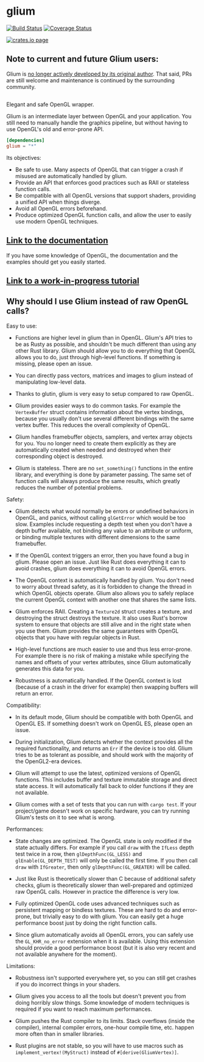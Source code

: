 # glium

[![Build Status](https://github.com/glium/glium/actions/workflows/ci.yml/badge.svg)](https://github.com/glium/glium/actions/workflows/ci.yml)
[![Coverage Status](https://coveralls.io/repos/tomaka/glium/badge.svg?branch=master&service=github)](https://coveralls.io/github/tomaka/glium?branch=master)

[![crates.io page](https://meritbadge.herokuapp.com/glium)](https://crates.io/crates/glium)

## Note to current and future Glium users:

Glium is [no longer actively developed by its original
author](https://users.rust-lang.org/t/glium-post-mortem/7063). That said, PRs
are still welcome and maintenance is continued by the surrounding community.

##

Elegant and safe OpenGL wrapper.

Glium is an intermediate layer between OpenGL and your application. You still need to manually handle
the graphics pipeline, but without having to use OpenGL's old and error-prone API.

```toml
[dependencies]
glium = "*"
```

Its objectives:
 - Be safe to use. Many aspects of OpenGL that can trigger a crash if misused are automatically handled by glium.
 - Provide an API that enforces good practices such as RAII or stateless function calls.
 - Be compatible with all OpenGL versions that support shaders, providing a unified API when things diverge.
 - Avoid all OpenGL errors beforehand.
 - Produce optimized OpenGL function calls, and allow the user to easily use modern OpenGL techniques.

## [Link to the documentation](https://docs.rs/glium)

If you have some knowledge of OpenGL, the documentation and the examples should get you easily started.

## [Link to a work-in-progress tutorial](https://github.com/glium/glium/tree/master/book)

## Why should I use Glium instead of raw OpenGL calls?

Easy to use:

 - Functions are higher level in glium than in OpenGL. Glium's API tries to be as Rusty as
   possible, and shouldn't be much different than using any other Rust library. Glium should
   allow you to do everything that OpenGL allows you to do, just through high-level
   functions. If something is missing, please open an issue.

 - You can directly pass vectors, matrices and images to glium instead of manipulating low-level
   data.

 - Thanks to glutin, glium is very easy to setup compared to raw OpenGL.

 - Glium provides easier ways to do common tasks. For example the `VertexBuffer` struct
   contains information about the vertex bindings, because you usually don't use several different
   bindings with the same vertex buffer. This reduces the overall complexity of OpenGL.

 - Glium handles framebuffer objects, samplers, and vertex array objects for you. You no longer
   need to create them explicitly as they are automatically created when needed and destroyed
   when their corresponding object is destroyed.

 - Glium is stateless. There are no `set_something()` functions in the entire library, and
   everything is done by parameter passing. The same set of function calls will always produce
   the same results, which greatly reduces the number of potential problems.

Safety:

 - Glium detects what would normally be errors or undefined behaviors in OpenGL, and panics,
   without calling `glGetError` which would be too slow. Examples include requesting a depth test
   when you don't have a depth buffer available, not binding any value to an attribute or uniform,
   or binding multiple textures with different dimensions to the same framebuffer.

 - If the OpenGL context triggers an error, then you have found a bug in glium. Please open
   an issue. Just like Rust does everything it can to avoid crashes, glium does everything
   it can to avoid OpenGL errors.

 - The OpenGL context is automatically handled by glium. You don't need to worry about thread
   safety, as it is forbidden to change the thread in which OpenGL objects operate. Glium also
   allows you to safely replace the current OpenGL context with another one that shares the same
   lists.

 - Glium enforces RAII. Creating a `Texture2d` struct creates a texture, and destroying the struct
   destroys the texture. It also uses Rust's borrow system to ensure that objects are still
   alive and in the right state when you use them. Glium provides the same guarantees with OpenGL
   objects that you have with regular objects in Rust.

 - High-level functions are much easier to use and thus less error-prone. For example there is
   no risk of making a mistake while specifying the names and offsets of your vertex attributes,
   since Glium automatically generates this data for you.

 - Robustness is automatically handled. If the OpenGL context is lost (because of a crash in the
   driver for example) then swapping buffers will return an error.

Compatibility:

 - In its default mode, Glium should be compatible with both OpenGL and OpenGL ES. If something
   doesn't work on OpenGL ES, please open an issue.

 - During initialization, Glium detects whether the context provides all the required
   functionality, and returns an `Err` if the device is too old. Glium tries to be as tolerant
   as possible, and should work with the majority of the OpenGL2-era devices.

 - Glium will attempt to use the latest, optimized versions of OpenGL functions. This includes
   buffer and texture immutable storage and direct state access. It will automatically fall back
   to older functions if they are not available.

 - Glium comes with a set of tests that you can run with `cargo test`. If your project/game
   doesn't work on specific hardware, you can try running Glium's tests on it to see what is wrong.

Performances:

 - State changes are optimized. The OpenGL state is only modified if the state actually differs.
   For example if you call `draw` with the `IfLess` depth test twice in a row, then
   `glDepthFunc(GL_LESS)` and `glEnable(GL_DEPTH_TEST)` will only be called the first time. If
   you then call `draw` with `IfGreater`, then only `glDepthFunc(GL_GREATER)` will be called.

 - Just like Rust is theoretically slower than C because of additional safety checks, glium is
   theoretically slower than well-prepared and optimized raw OpenGL calls. However in practice
   the difference is very low.

 - Fully optimized OpenGL code uses advanced techniques such as persistent mapping or bindless
   textures. These are hard to do and error-prone, but trivially easy to do with glium. You can
   easily get a huge performance boost just by doing the right function calls.

 - Since glium automatically avoids all OpenGL errors, you can safely use the `GL_KHR_no_error`
   extension when it is available. Using this extension should provide a good performance boost
   (but it is also very recent and not available anywhere for the moment).

Limitations:

 - Robustness isn't supported everywhere yet, so you can still get crashes if you do incorrect
   things in your shaders.

 - Glium gives you access to all the tools but doesn't prevent you from doing horribly slow
   things. Some knowledge of modern techniques is required if you want to reach maximum
   performances.

 - Glium pushes the Rust compiler to its limits. Stack overflows (inside the compiler),
   internal compiler errors, one-hour compile time, etc. happen more often than in smaller
   libraries.

 - Rust plugins are not stable, so you will have to use macros such as
   `implement_vertex!(MyStruct)` instead of `#[derive(GliumVertex)]`.
